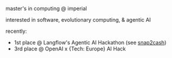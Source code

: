 master's in computing @ imperial

interested in software, evolutionary computing, & agentic AI

recently:
- 1st place @ Langflow's Agentic AI Hackathon (see [snap2cash](https://www.github.com/w-foster/snap2cash))
- 3rd place @ OpenAI x {Tech: Europe} AI Hack

